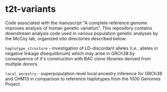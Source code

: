 # t2t-variants
Code associated with the manuscript "A complete reference genome improves analysis of human genetic variation". This repository contains downstream analysis code used in various population genetic analyses by the McCoy lab, organized into directories described below:

`haplotype_structure` - investigation of LD-discordant alleles (i.e., alleles in negative linkage disequilibrium) which may arise in GRCh38 by consequence of it's construction with BAC clone libraries derived from multiple donors.

`local_ancestry` - superpopulation-level local ancestry inference for GRCh38 and CHM13 in comparison to reference haplotypes from the 1000 Genomes Project.
